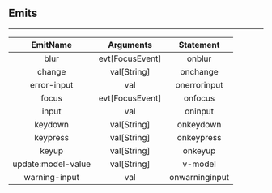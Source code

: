 ## Emits

---         
| EmitName | Arguments | Statement |
|:---:|:---:|:---:|
| blur | evt[FocusEvent] | onblur |
| change | val[String] | onchange |
| error-input | val | onerrorinput  |
| focus | evt[FocusEvent] | onfocus |
| input | val | oninput |
| keydown | val[String] | onkeydown |
| keypress | val[String] | onkeypress |
| keyup | val[String] | onkeyup |
| update:model-value | val[String] | v-model |
| warning-input | val | onwarninginput |
